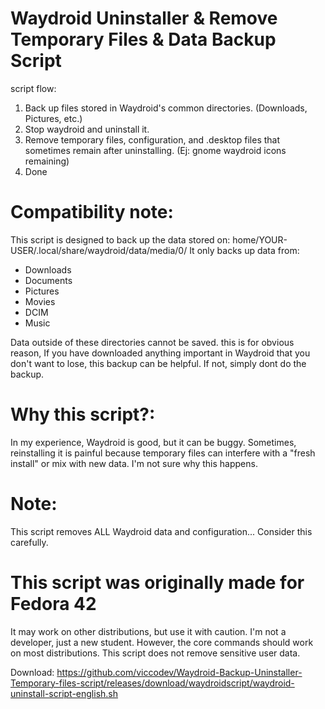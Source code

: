 # Waydroid Uninstaller & Remove Temporary Files & Data Backup Script
script flow: 
1. Back up files stored in Waydroid's common directories. (Downloads, Pictures, etc.)
2. Stop waydroid and uninstall it.
3. Remove temporary files, configuration, and .desktop files that sometimes remain after uninstalling. (Ej: gnome waydroid icons remaining)
4. Done

# Compatibility note:

This script is designed to back up the data stored on: home/YOUR-USER/.local/share/waydroid/data/media/0/
It only backs up data from:

* Downloads
* Documents 
* Pictures
* Movies
* DCIM
* Music

Data outside of these directories cannot be saved.
this is for obvious reason, If you have downloaded anything important in Waydroid that you don't want to lose, this backup can be helpful. 
If not, simply dont do the backup.

# Why this script?:

In my experience, Waydroid is good, but it can be buggy. Sometimes, reinstalling it is painful because temporary files can interfere with a 
"fresh install" or mix with new data. I'm not sure why this happens.

# Note: 
This script removes ALL Waydroid data and configuration... 
Consider this carefully.

# This script was originally made for Fedora 42
It may work on other distributions, but use it with caution.
I'm not a developer, just a new student.
However, the core commands should work on most distributions.
This script does not remove sensitive user data.

Download: 
https://github.com/viccodev/Waydroid-Backup-Uninstaller-Temporary-files-script/releases/download/waydroidscript/waydroid-uninstall-script-english.sh
